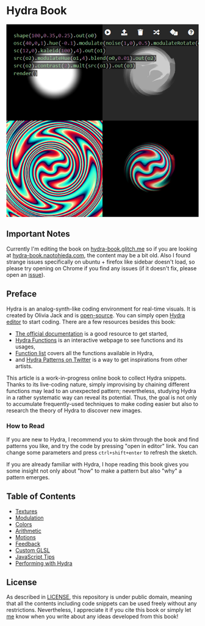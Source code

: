 Hydra Book
========

![cover](images/cover.png)

Important Notes
--------

Currently I'm editing the book on [hydra-book.glitch.me](https://hydra-book.glitch.me/) so if you are looking at [hydra-book.naotohieda.com](https://hydra-book.naotohieda.com), the content may be a bit old. Also I found strange issues specifically on ubuntu + firefox like sidebar doesn't load, so please try opening on Chrome if you find any issues (if it doesn't fix, please open an [issue](https://github.com/micuat/hydra-book/issues)).


Preface
--------

Hydra is an analog-synth-like coding environment for real-time visuals. It is created by Olivia Jack and is [open-source](https://github.com/ojack/hydra). You can simply open [Hydra editor](https://hydra.ojack.xyz) to start coding. There are a few resources besides this book:

* [The official documentation](https://github.com/ojack/hydra#Getting-Started) is a good resource to get started,
* [Hydra Functions](https://ojack.xyz/hydra-functions/) is an interactive webpage to see functions and its usages,
* [Function list](https://github.com/ojack/hydra/blob/master/docs/funcs.md) covers all the functions available in Hydra,
* and [Hydra Patterns on Twitter](https://twitter.com/hydra_patterns) is a way to get inspirations from other artists.

This article is a work-in-progress online book to collect Hydra snippets. Thanks to its live-coding nature, simply improvising by chaining different functions may lead to an unexpected pattern; nevertheless, studying Hydra in a rather systematic way can reveal its potential. Thus, the goal is not only to accumulate frequently-used techniques to make coding easier but also to research the theory of Hydra to discover new images.

### How to Read

If you are new to Hydra, I recommend you to skim through the book and find patterns you like, and try the code by pressing "open in editor" link. You can change some parameters and press `ctrl+shift+enter` to refresh the sketch.

If you are already familiar with Hydra, I hope reading this book gives you some insight not only about "how" to make a pattern but also "why" a pattern emerges.


Table of Contents
--------

* [Textures](textures)
* [Modulation](modulation)
* [Colors](colors)
* [Arithmetic](arithmetic)
* [Motions](motions)
* [Feedback](feedback)
* [Custom GLSL](glsl)
* [JavaScript Tips](javascript)
* [Performing with Hydra](performing)


License
--------

As described in [LICENSE](https://github.com/micuat/hydra-book/blob/master/LICENSE), this repository is under public domain, meaning that all the contents including code snippets can be used freely without any restrictions. Nevertheless, I appreciate it if you cite this book or simply let [me](https://naotohieda.com) know when you write about any ideas developed from this book!
